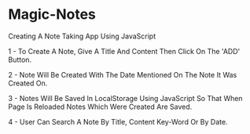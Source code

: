 # Magic-Notes
Creating A Note Taking App Using JavaScript 

1 - To Create A Note, Give A Title And Content Then Click On The 'ADD' Button.

2 - Note Will Be Created With The Date Mentioned On The Note It Was Created On.

3 - Notes Will Be Saved In LocalStorage Using JavaScript So That When Page Is Reloaded Notes Which Were Created Are Saved.

4 - User Can Search A Note By Title, Content Key-Word Or By Date.

